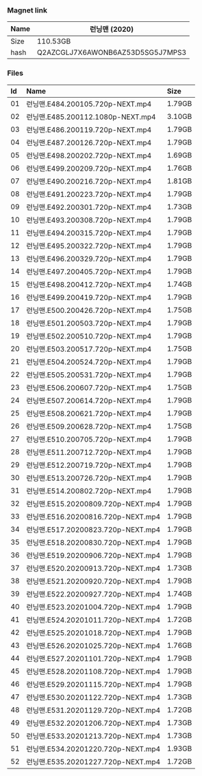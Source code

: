 ### Magnet link

| Name | 런닝맨 (2020)                             |
| ---- | ---------------------------------------- |
| Size | 110.53GB                                  |
| hash | Q2AZCGLJ7X6AWONB6AZ53D5SG5J7MPS3|


### Files
| Id | Name | Size |
| :--- | :------------------------------------------------------- | :----- |
|01 | 런닝맨.E484.200105.720p-NEXT.mp4| 1.79GB|
|02 | 런닝맨.E485.200112.1080p-NEXT.mp4| 3.10GB|
|03 | 런닝맨.E486.200119.720p-NEXT.mp4| 1.79GB|
|04 | 런닝맨.E487.200126.720p-NEXT.mp4| 1.79GB|
|05 | 런닝맨.E498.200202.720p-NEXT.mp4| 1.69GB|
|06 | 런닝맨.E499.200209.720p-NEXT.mp4| 1.76GB|
|07 | 런닝맨.E490.200216.720p-NEXT.mp4| 1.81GB|
|08 | 런닝맨.E491.200223.720p-NEXT.mp4| 1.79GB|
|09 | 런닝맨.E492.200301.720p-NEXT.mp4| 1.73GB|
|10 | 런닝맨.E493.200308.720p-NEXT.mp4| 1.79GB|
|11 | 런닝맨.E494.200315.720p-NEXT.mp4| 1.79GB|
|12 | 런닝맨.E495.200322.720p-NEXT.mp4| 1.79GB|
|13 | 런닝맨.E496.200329.720p-NEXT.mp4| 1.79GB|
|14 | 런닝맨.E497.200405.720p-NEXT.mp4| 1.79GB|
|15 | 런닝맨.E498.200412.720p-NEXT.mp4| 1.74GB|
|16 | 런닝맨.E499.200419.720p-NEXT.mp4| 1.79GB|
|17 | 런닝맨.E500.200426.720p-NEXT.mp4| 1.75GB|
|18 | 런닝맨.E501.200503.720p-NEXT.mp4| 1.79GB|
|19 | 런닝맨.E502.200510.720p-NEXT.mp4| 1.79GB|
|20 | 런닝맨.E503.200517.720p-NEXT.mp4| 1.75GB|
|21 | 런닝맨.E504.200524.720p-NEXT.mp4| 1.79GB|
|22 | 런닝맨.E505.200531.720p-NEXT.mp4| 1.79GB|
|23 | 런닝맨.E506.200607.720p-NEXT.mp4| 1.75GB|
|24 | 런닝맨.E507.200614.720p-NEXT.mp4| 1.79GB|
|25 | 런닝맨.E508.200621.720p-NEXT.mp4| 1.79GB|
|26 | 런닝맨.E509.200628.720p-NEXT.mp4| 1.75GB|
|27 | 런닝맨.E510.200705.720p-NEXT.mp4| 1.79GB|
|28 | 런닝맨.E511.200712.720p-NEXT.mp4| 1.79GB|
|29 | 런닝맨.E512.200719.720p-NEXT.mp4| 1.79GB|
|30 | 런닝맨.E513.200726.720p-NEXT.mp4| 1.79GB|
|31 | 런닝맨.E514.200802.720p-NEXT.mp4| 1.79GB|
|32 | 런닝맨.E515.20200809.720p-NEXT.mp4| 1.79GB|
|33 | 런닝맨.E516.20200816.720p-NEXT.mp4| 1.79GB|
|34 | 런닝맨.E517.20200823.720p-NEXT.mp4| 1.79GB|
|35 | 런닝맨.E518.20200830.720p-NEXT.mp4| 1.79GB|
|36 | 런닝맨.E519.20200906.720p-NEXT.mp4| 1.79GB|
|37 | 런닝맨.E520.20200913.720p-NEXT.mp4| 1.73GB|
|38 | 런닝맨.E521.20200920.720p-NEXT.mp4| 1.79GB|
|39 | 런닝맨.E522.20200927.720p-NEXT.mp4| 1.74GB|
|40 | 런닝맨.E523.20201004.720p-NEXT.mp4| 1.79GB|
|41 | 런닝맨.E524.20201011.720p-NEXT.mp4| 1.72GB|
|42 | 런닝맨.E525.20201018.720p-NEXT.mp4| 1.79GB|
|43 | 런닝맨.E526.20201025.720p-NEXT.mp4| 1.76GB|
|44 | 런닝맨.E527.20201101.720p-NEXT.mp4| 1.79GB|
|45 | 런닝맨.E528.20201108.720p-NEXT.mp4| 1.79GB|
|46 | 런닝맨.E529.20201115.720p-NEXT.mp4| 1.79GB|
|47 | 런닝맨.E530.20201122.720p-NEXT.mp4| 1.73GB|
|48 | 런닝맨.E531.20201129.720p-NEXT.mp4| 1.72GB|
|49 | 런닝맨.E532.20201206.720p-NEXT.mp4| 1.73GB|
|50 | 런닝맨.E533.20201213.720p-NEXT.mp4| 1.73GB|
|51 | 런닝맨.E534.20201220.720p-NEXT.mp4| 1.93GB|
|52 | 런닝맨.E535.20201227.720p-NEXT.mp4| 1.72GB|









